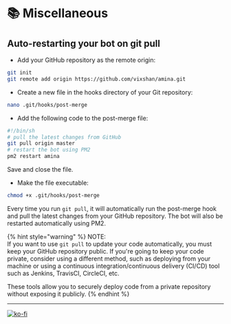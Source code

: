 # 📚 Miscellaneous

## Auto-restarting your bot on git pull

* Add your GitHub repository as the remote origin:

```bash
git init
git remote add origin https://github.com/vixshan/amina.git
```

* Create a new file in the hooks directory of your Git repository:

```bash
nano .git/hooks/post-merge
```

* Add the following code to the post-merge file:

```bash
#!/bin/sh
# pull the latest changes from GitHub
git pull origin master
# restart the bot using PM2
pm2 restart amina
```

Save and close the file.

* Make the file executable:

```bash
chmod +x .git/hooks/post-merge
```

Every time you run `git pull`, it will automatically run the post-merge hook and pull the latest changes from your GitHub repository. The bot will also be restarted automatically using PM2.

{% hint style="warning" %}
NOTE:\
If you want to use `git pull` to update your code automatically, you must keep your GitHub repository public. If you're going to keep your code private, consider using a different method, such as deploying from your machine or using a continuous integration/continuous delivery (CI/CD) tool such as Jenkins, TravisCI, CircleCI, etc.&#x20;

These tools allow you to securely deploy code from a private repository without exposing it publicly.
{% endhint %}

***

[![ko-fi](https://ko-fi.com/img/githubbutton\_sm.svg)](https://ko-fi.com/vikshan)
